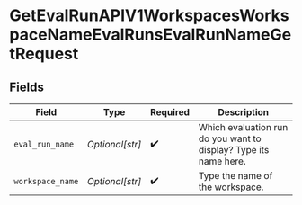 # GetEvalRunAPIV1WorkspacesWorkspaceNameEvalRunsEvalRunNameGetRequest


## Fields

| Field                                                            | Type                                                             | Required                                                         | Description                                                      |
| ---------------------------------------------------------------- | ---------------------------------------------------------------- | ---------------------------------------------------------------- | ---------------------------------------------------------------- |
| `eval_run_name`                                                  | *Optional[str]*                                                  | :heavy_check_mark:                                               | Which evaluation run do you want to display? Type its name here. |
| `workspace_name`                                                 | *Optional[str]*                                                  | :heavy_check_mark:                                               | Type the name of the workspace.                                  |